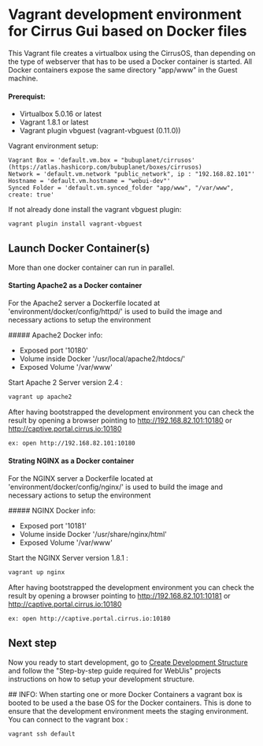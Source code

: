 # Vagrant development environment for Cirrus Gui based on Docker files 

This Vagrant file creates a virtualbox using the CirrusOS, than depending on the type of webserver that has to be used a Docker container is started. All Docker containers expose the same directory "app/www" in the Guest machine. 

#### Prerequist:
- Virtualbox 5.0.16 or latest
- Vagrant 1.8.1 or latest
- Vagrant plugin vbguest (vagrant-vbguest (0.11.0))

Vagrant environment setup:
```
Vagrant Box = 'default.vm.box = "bubuplanet/cirrusos' (https://atlas.hashicorp.com/bubuplanet/boxes/cirrusos)
Network = 'default.vm.network "public_network", ip : "192.168.82.101"'
Hostname = 'default.vm.hostname = "webui-dev"'
Synced Folder = 'default.vm.synced_folder "app/www", "/var/www", create: true' 
```

If not already done install the vagrant vbguest plugin:
```bash
vagrant plugin install vagrant-vbguest
```

## Launch Docker Container(s)
More than one docker container can run in parallel. 

#### Starting Apache2 as a Docker container
For the Apache2 server a Dockerfile located at 'environment/docker/config/httpd/' is used to build the image and necessary actions to setup the environment

##### Apache2 Docker info:
- Exposed port '10180'
- Volume inside Docker '/usr/local/apache2/htdocs/'
- Exposed Volume '/var/www'

Start Apache 2 Server version 2.4 :
```bash
vagrant up apache2
```

After having bootstrapped the development environment you can check the result by opening a browser pointing to http://192.168.82.101:10180 or http://captive.portal.cirrus.io:10180
```bash
ex: open http://192.168.82.101:10180
```

#### Strating NGINX as a Docker container
For the NGINX server a Dockerfile located at 'environment/docker/config/nginx/' is used to build the image and necessary actions to setup the environment

##### NGINX Docker info:
- Exposed port '10181'
- Volume inside Docker '/usr/share/nginx/html'
- Exposed Volume '/var/www'

Start the NGINX Server version 1.8.1 :
```bash
vagrant up nginx
```

After having bootstrapped the development environment you can check the result by opening a browser pointing to http://192.168.82.101:10181 or http://captive.portal.cirrus.io:10180
```bash
ex: open http://captive.portal.cirrus.io:10180
```

## Next step

Now you ready to start development, go to [Create Development Structure](https://couldhardware.atlassian.net/wiki/display/DOC/Create+Development+Structure) and follow the "Step-by-step guide required for WebUis" projects instructions on how to setup your development structure.


## INFO: 
When starting one or more Docker Containers a vagrant box is booted to be used a the base OS for the Docker containers. This is done to ensure that the development environment meets the staging environment. You can connect to the vagrant box :         

```bash
vagrant ssh default
```
